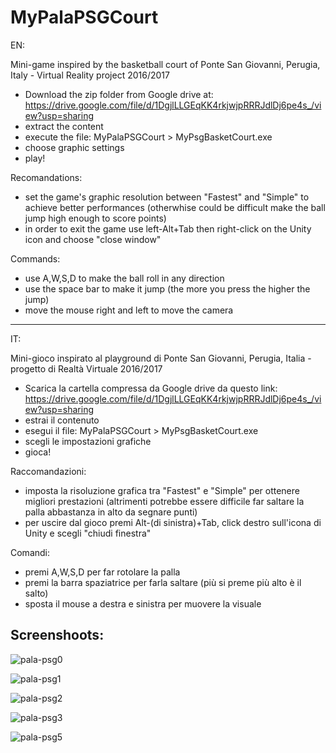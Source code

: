 # MyPalaPSGCourt
EN:

Mini-game inspired by the basketball court of Ponte San Giovanni, Perugia, Italy - Virtual Reality project 2016/2017


- Download the zip folder from Google drive at: https://drive.google.com/file/d/1DgjlLLGEqKK4rkjwjpRRRJdlDj6pe4s_/view?usp=sharing
- extract the content
- execute the file: MyPalaPSGCourt > MyPsgBasketCourt.exe
- choose graphic settings
- play!

Recomandations: 
- set the game's graphic resolution between "Fastest" and "Simple" to achieve better performances (otherwhise could be difficult make the ball jump high enough to score points)
- in order to exit the game use left-Alt+Tab then right-click on the Unity icon and choose "close window"

Commands:
- use A,W,S,D to make the ball roll in any direction
- use the space bar to make it jump (the more you press the higher the jump) 
- move the mouse right and left to move the camera

--------------------------------------------------------------------------------

IT:

Mini-gioco inspirato al playground di Ponte San Giovanni, Perugia, Italia - progetto di Realtà Virtuale 2016/2017

- Scarica la cartella compressa da Google drive da questo link: https://drive.google.com/file/d/1DgjlLLGEqKK4rkjwjpRRRJdlDj6pe4s_/view?usp=sharing
- estrai il contenuto
- esegui il file: MyPalaPSGCourt > MyPsgBasketCourt.exe
- scegli le impostazioni grafiche
- gioca!

Raccomandazioni:
- imposta la risoluzione grafica tra "Fastest" e "Simple" per ottenere migliori prestazioni (altrimenti potrebbe essere difficile far saltare la palla abbastanza in alto da segnare punti)
- per uscire dal gioco premi Alt-(di sinistra)+Tab, click destro sull'icona di Unity e scegli "chiudi finestra"

Comandi:
- premi A,W,S,D per far rotolare la palla
- premi la barra spaziatrice per farla saltare (più si preme più alto è il salto)
- sposta il mouse a destra e sinistra per muovere la visuale



Screenshoots:
--------------------------------------------------------------------------------

![pala-psg0](https://user-images.githubusercontent.com/48380612/112008257-9b456800-8b25-11eb-814d-c6faf68ffd7d.PNG)

![pala-psg1](https://user-images.githubusercontent.com/48380612/112008289-a1d3df80-8b25-11eb-81d9-94a79a6f36c6.PNG)

![pala-psg2](https://user-images.githubusercontent.com/48380612/112008877-2e7e9d80-8b26-11eb-866b-a3278c850c35.PNG)

![pala-psg3](https://user-images.githubusercontent.com/48380612/112008899-33435180-8b26-11eb-8026-eb14c94ac93a.PNG)

![pala-psg5](https://user-images.githubusercontent.com/48380612/112016398-f75fba80-8b2c-11eb-9e4a-49d3ae538a7c.png)

